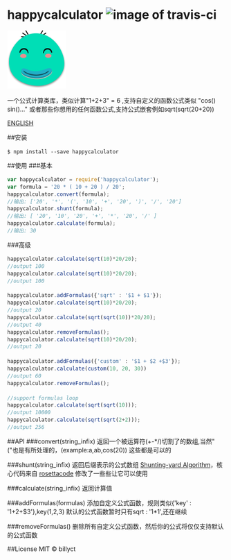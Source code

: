 # happycalculator ![image of travis-ci](https://travis-ci.org/billyct/happycalculator.svg)

![icon](./icon.png)


一个公式计算类库，类似计算"1+2+3" = 6 ,支持自定义的函数公式类似 "cos() sin()..." 或者那些你想用的任何函数公式,支持公式嵌套例如sqrt(sqrt(20+20))

[ENGLISH](./README.md)

##安装


``` $ npm install --save happycalculator ```

##使用
###基本

```js
var happycalculator = require('happycalculator');
var formula = '20 * ( 10 + 20 ) / 20';
happycalculator.convert(formula);
//输出: ['20', '*', '(', '10', '+', '20', ')', '/', '20']
happycalculator.shunt(formula);
//输出: [ '20', '10', '20', '+', '*', '20', '/' ]
happycalculator.calculate(formula);
//输出: 30
```
###高级
```js
happycalculator.calculate(sqrt(10)*20/20);
//output 100
happycalculator.calculate(sqrt(10)*20/20);
//output 100

happycalculator.addFormulas({'sqrt' : '$1 + $1'});
happycalculator.calculate(sqrt(10)*20/20);
//output 20
happycalculator.calculate(sqrt(sqrt(10))*20/20);
//output 40
happycalculator.removeFormulas();
happycalculator.calculate(sqrt(10)*20/20);
//output 20

happycalculator.addFormulas({'custom' : '$1 + $2 +$3'});
happycalculator.calculate(custom(10, 20, 30))
//output 60
happycalculator.removeFormulas();

//support formulas loop
happycalculator.calculate(sqrt(sqrt(10)));
//output 10000
happycalculator.calculate(sqrt(sqrt(2+2)));
//output 256
```

##API
###convert(string_infix)
返回一个被运算符(+-*/)切割了的数组,当然"("也是有所处理的，(example:a,ab,cos(20)) 这些都是可以的

###shunt(string_infix)
返回后缀表示的公式数组 [Shunting-yard Algorithm](https://en.wikipedia.org/wiki/Shunting-yard_algorithm)，核心代码来自 [rosettacode](https://rosettacode.org/wiki/Parsing/Shunting-yard_algorithm#JavaScript) 修改了一些些让它可以使用

###calculate(string_infix)
返回计算值

###addFormulas(formulas)
添加自定义公式函数，规则类似{'key' : '$1+$2+$3'},key(1,2,3)
默认的公式函数暂时只有sqrt : '$1*$1',还在继续

###removeFormulas()
删除所有自定义公式函数，然后你的公式将仅仅支持默认的公式函数



##License
MIT © billyct
